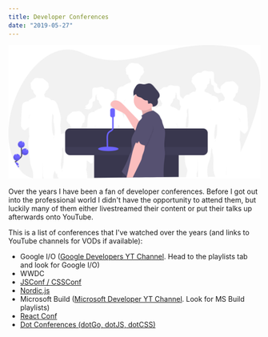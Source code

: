 ```yaml
---
title: Developer Conferences
date: "2019-05-27"
---
```


![Speaker Illustration from Undraw.co](../images/talk.svg)

Over the years I have been a fan of developer conferences. Before I got out into the professional world I didn't have the opportunity to attend them, but luckily many of them either livestreamed their content or put their talks up afterwards onto YouTube.

This is a list of conferences that I've watched over the years (and links to YouTube channels for VODs if available):

- Google I/O ([Google Developers YT Channel](https://www.youtube.com/user/GoogleDevelopers). Head to the playlists tab and look for Google I/O)
- WWDC
- [JSConf / CSSConf](https://www.youtube.com/channel/UCzoVCacndDCfGDf41P-z0iA)
- [Nordic.js](https://www.youtube.com/channel/UCTZ3O2cZo1b4JSwvhgBnAbw)
- Microsoft Build ([Microsoft Developer YT Channel](https://www.youtube.com/channel/UCsMica-v34Irf9KVTh6xx-g). Look for MS Build playlists)
- [React Conf](https://www.youtube.com/channel/UCz5vTaEhvh7dOHEyd1efcaQ)
- [Dot Conferences (dotGo, dotJS, dotCSS)](https://www.youtube.com/user/dotconferences/videos)
